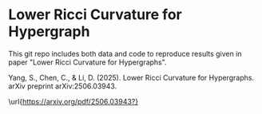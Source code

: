 # Lower Ricci Curvature for Hypergraph

This git repo includes both data and code to reproduce results given in paper "Lower Ricci Curvature for Hypergraphs".

Yang, S., Chen, C., & Li, D. (2025). Lower Ricci Curvature for Hypergraphs. arXiv preprint arXiv:2506.03943. 

\url{https://arxiv.org/pdf/2506.03943?}
